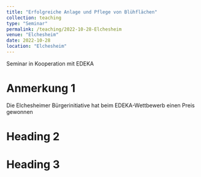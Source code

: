 ```yaml
---
title: "Erfolgreiche Anlage und Pflege von Blühflächen"
collection: teaching
type: "Seminar"
permalink: /teaching/2022-10-28-Elchesheim
venue: "Elchesheim"
date: 2022-10-28
location: "Elchesheim"
---
```


Seminar in Kooperation mit EDEKA

Anmerkung 1
======
Die Elchesheimer Bürgerinitiative hat beim EDEKA-Wettbewerb einen Preis gewonnen

Heading 2
======

Heading 3
======
